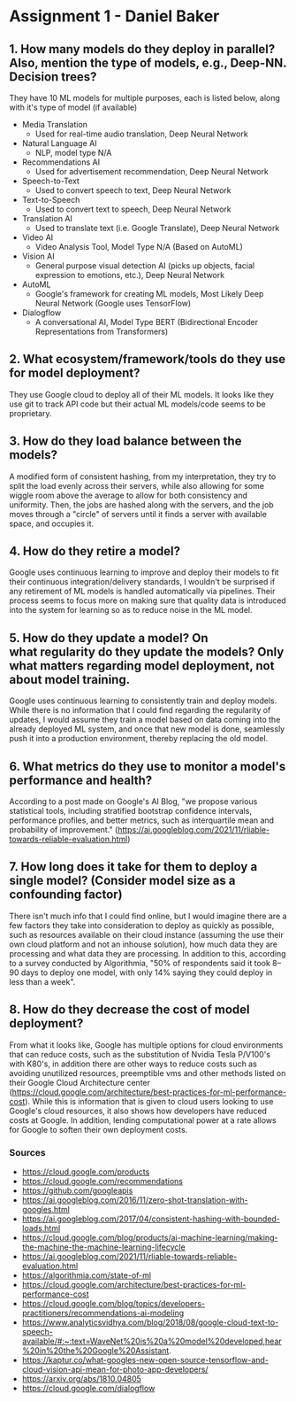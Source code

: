 # Assignment 1 - Daniel Baker
## 1. **How many** models do they deploy in parallel? Also, mention the type of models, e.g., Deep-NN. Decision trees?
They have 10 ML models for multiple purposes, each is listed below, along with it's type of model (if available)

* Media Translation
	* Used for real-time audio translation, Deep Neural Network
* Natural Language AI
	* NLP, model type N/A
* Recommendations AI
	* Used for advertisement recommendation, Deep Neural Network
* Speech-to-Text
	* Used to convert speech to text, Deep Neural Network
* Text-to-Speech
	* Used to convert text to speech, Deep Neural Network
* Translation AI
	* Used to translate text (i.e. Google Translate), Deep Neural Network
* Video AI
	* Video Analysis Tool, Model Type N/A (Based on AutoML)
* Vision AI
	* General purpose visual detection AI (picks up objects, facial expression to emotions, etc.), Deep Neural Network
* AutoML
	* Google's framework for creating ML models, Most Likely Deep Neural Network (Google uses TensorFlow)
* Dialogflow
	* A conversational AI, Model Type BERT (Bidirectional Encoder Representations from Transformers)

## 2. What **ecosystem/framework/tools** do they use for model deployment?
They use Google cloud to deploy all of their ML models. It looks like they use git to track API code but their actual ML models/code seems to be proprietary.

## 3. How do they **load balance** between the models?
A modified form of consistent hashing, from my interpretation, they try to split the load evenly across their servers, while also allowing for some wiggle room above the average to allow for both consistency and uniformity. Then, the jobs are hashed along with the servers, and the job moves through a "circle" of servers until it finds a server with available space, and occupies it.

## 4. How do they **retire** a model?
Google uses continuous learning to improve and deploy their models to fit their continuous integration/delivery standards, I wouldn't be surprised if any retirement of ML models is handled automatically via pipelines. Their process seems to focus more on making sure that quality data is introduced into the system for learning so as to reduce noise in the ML model. 

## 5. How do they **update** a model? On what **regularity** do they update the models? Only what matters regarding model deployment, not about model training.
Google uses continuous learning to consistently train and deploy models. While there is no information that I could find regarding the regularity of updates, I would assume they train a model based on data coming into the already deployed ML system, and once that new model is done, seamlessly push it into a production environment, thereby replacing the old model.

## 6. What **metrics** do they use to monitor a model's performance and health?
According to a post made on Google's AI Blog, "we propose various statistical tools, including stratified bootstrap confidence intervals, performance profiles, and better metrics, such as interquartile mean and probability of improvement." (https://ai.googleblog.com/2021/11/rliable-towards-reliable-evaluation.html)

## 7. **How long** does it take for them to deploy a single model? (Consider model size as a confounding factor)
There isn't much info that I could find online, but I would imagine there are a few factors they take into consideration to deploy as quickly as possible, such as resources available on their cloud instance (assuming the use their own cloud platform and not an inhouse solution), how much data they are processing and what data they are processing. In addition to this, according to a survey conducted by Algorithmia, "50% of respondents said it took 8–90 days to deploy one model, with only 14% saying they could deploy in less than a week".

## 8. How do they **decrease the cost** of model deployment?
From what it looks like, Google has multiple options for cloud environments that can reduce costs, such as the substitution of Nvidia Tesla P/V100's with K80's, in addition there are other ways to reduce costs such as avoiding unutilized resources, preemptible vms and other methods listed on their Google Cloud Architecture center (https://cloud.google.com/architecture/best-practices-for-ml-performance-cost). While this is information that is given to cloud users looking to use Google's cloud resources, it also shows how developers have reduced costs at Google. In addition, lending computational power at a rate allows for Google to soften their own deployment costs.


### Sources
* https://cloud.google.com/products
* https://cloud.google.com/recommendations
* https://github.com/googleapis
* https://ai.googleblog.com/2016/11/zero-shot-translation-with-googles.html
* https://ai.googleblog.com/2017/04/consistent-hashing-with-bounded-loads.html
* https://cloud.google.com/blog/products/ai-machine-learning/making-the-machine-the-machine-learning-lifecycle
* https://ai.googleblog.com/2021/11/rliable-towards-reliable-evaluation.html
* https://algorithmia.com/state-of-ml
* https://cloud.google.com/architecture/best-practices-for-ml-performance-cost
* https://cloud.google.com/blog/topics/developers-practitioners/recommendations-ai-modeling
* https://www.analyticsvidhya.com/blog/2018/08/google-cloud-text-to-speech-available/#:~:text=WaveNet%20is%20a%20model%20developed,hear%20in%20the%20Google%20Assistant.
* https://kaptur.co/what-googles-new-open-source-tensorflow-and-cloud-vision-api-mean-for-photo-app-developers/
* https://arxiv.org/abs/1810.04805
* https://cloud.google.com/dialogflow